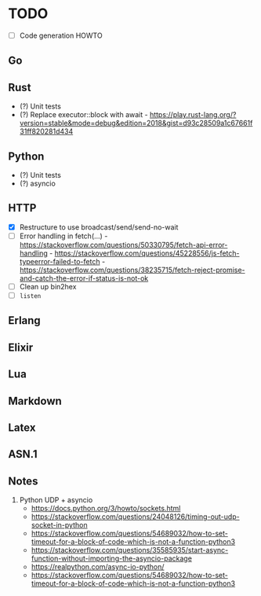 # TODO

- [ ] Code generation HOWTO

## Go

## Rust
- (?) Unit tests
- (?) Replace executor::block with await
      - https://play.rust-lang.org/?version=stable&mode=debug&edition=2018&gist=d93c28509a1c67661f31ff820281d434

## Python
- (?) Unit tests
- (?) asyncio

## HTTP
- [x] Restructure to use broadcast/send/send-no-wait
- [ ] Error handling in fetch(...)
      - https://stackoverflow.com/questions/50330795/fetch-api-error-handling
      - https://stackoverflow.com/questions/45228556/js-fetch-typeerror-failed-to-fetch
      - https://stackoverflow.com/questions/38235715/fetch-reject-promise-and-catch-the-error-if-status-is-not-ok
- [ ] Clean up bin2hex
- [ ] `listen`

## Erlang

## Elixir

## Lua

## Markdown

## Latex

## ASN.1

## Notes

1. Python UDP + asyncio
   - https://docs.python.org/3/howto/sockets.html
   - https://stackoverflow.com/questions/24048126/timing-out-udp-socket-in-python
   - https://stackoverflow.com/questions/54689032/how-to-set-timeout-for-a-block-of-code-which-is-not-a-function-python3
   - https://stackoverflow.com/questions/35585935/start-async-function-without-importing-the-asyncio-package
   - https://realpython.com/async-io-python/
   - https://stackoverflow.com/questions/54689032/how-to-set-timeout-for-a-block-of-code-which-is-not-a-function-python3

